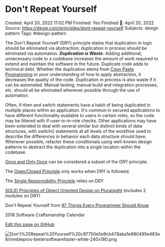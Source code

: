 # Don't Repeat Yourself

Created: April 20, 2022 11:02 PM
Finished: Yes
Finished 📅: April 20, 2022
Source: https://deviq.com/principles/dont-repeat-yourself
Subjects: design pattern
Tags: #design-pattern

The Don't Repeat Yourself (DRY) principle states that duplication in logic should be eliminated via abstraction; duplication in process should be eliminated via automation. ***Duplication is Waste***. Adding additional, unnecessary code to a codebase increases the amount of work required to extend and maintain the software in the future. Duplicate code adds to technical debt. Whether the duplication stems from [Copy Paste Programming](https://deviq.com/antipatterns/copy-paste-programming) or poor understanding of how to apply abstraction, it decreases the quality of the code. Duplication in process is also waste if it can be automated. Manual testing, manual build and integration processes, etc. should all be eliminated whenever possible through the use of automation.

Often, if-then and switch statements have a habit of being duplicated in multiple places within an application. It's common in secured applications to have different functionality available to users in certain roles, so the code may be littered with if-user-is-in-role checks. Other applications may have been extended to deal with several similar but distinct kinds of data structures, with switch() statements at all levels of the workflow used to describe the differences in behavior each data structure should have. Wherever possible, refactor these conditionals using well-known design patterns to abstract the duplication into a single location within the codebase.

[Once and Only Once](https://deviq.com/f7229ba639b55376db740146df156f84/once-and-only-once.md) can be considered a subset of the DRY principle.

The [Open/Closed Principle](https://deviq.com/principles/open-closed-principle) only works when DRY is followed.

The [Single Responsibility Principle](https://deviq.com/principles/single-responsibility-principle) relies on DRY.

[SOLID Principles of Object Oriented Design on Pluralsight](https://www.pluralsight.com/courses/principles-oo-design) (includes 2 modules on DRY)

Don't Repeat Yourself from [97 Things Every Programmer Should Know](http://amzn.to/z5LNUC)

2016 Software Craftsmanship Calendar

[Edit this page on GitHub](https://github.com/ardalis/DevIQ-gatsby/tree/master/src/docs/principles/dont-repeat-yourself.md)

![Don't%20Repeat%20Yourself%20c97750e5e9cb478aba1e980495e483e8/nimblepros-bettersoftwarefaster-white-240x180.png](Don't%20Repeat%20Yourself%20c97750e5e9cb478aba1e980495e483e8/nimblepros-bettersoftwarefaster-white-240x180.png)